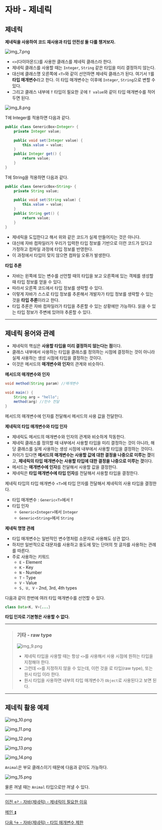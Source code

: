# 자바 - 제네릭

## 제네릭

**제네릭을 사용하여 코드 재사용과 타입 안전성 둘 다를 챙겨보자.**

![img_7.png](image/img_7.png)

- `<>`(다이아몬드)를 사용한 클래스를 제네릭 클래스라 한다.
- 제네릭 클래스를 사용할 때는 `Integer`, `String` 같은 타입을 미리 결정하지 않는다.
- 대신에 클래스명 오른쪽에 `<T>`와 같이 선언하면 제네릭 클래스가 된다. 여기서 `T`를 **타입 매개변수**라고 한다. 이 타입 매개변수는
    이후에 `Integer`, `String`으로 변할 수 있다.
- 그리고 클래스 내부에 `T` 타입이 필요한 곳에 `T value`와 같이 타입 매개변수를 적어두면 된다.

![img_8.png](image/img_8.png)

T에 Integer를 적용하면 다음과 같다.

```java
public class GenericBox<Integer> {
    private Integer value;
    
    public void set(Integer value) {
        this.value = value;
    }
    public Integer get() {
        return value;
    }
}
```

T에 String을 적용하면 다음과 같다.

```java
public class GenericBox<String> {
    private String value;
    
    public void set(String value) {
        this.value = value;
    }
    public String get() {
        return value;
    }
}
```

- 제네릭을 도입한다고 해서 위와 같은 코드가 실제 만들어지는 것은 아니다.
- 대신에 자바 컴파일러가 우리가 입력한 타입 정보를 기반으로 이런 코드가 있다고 가정하고 컴파일 과정에 타입 정보를 반영한다.
- 이 과정에서 타입이 맞지 않으면 컴파일 오류가 발생한다.

**타입 추론**
- 자바는 왼쪽에 있는 변수를 선언할 때의 타입을 보고 오른쪽에 있는 객체를 생성할 때 타입 정보를 얻을 수 있다.
- 따라서 오른쪽 코드에서 타입 정보를 생략할 수 있다.
- 이렇게 자바가 스스로 타입 정보를 추론해서 개발자가 타입 정보를 생략할 수 있는 것을 **타입 추론**이라고 한다.
- 타입 추론은 자바 컴파일러가 타입을 추론할 수 있는 상황에만 가능하다. 읽을 수 있는 타입 정보가 주변에 있어야 추론할 수 있다.

---

## 제네릭 용어와 관례

- 제네릭의 핵심은 **사용할 타입을 미리 결정하지 않는다는 점**이다.
- 클래스 내부에서 사용하는 타입을 클래스를 정의하는 시점에 결정하는 것이 아니라 실제 사용하는 생성 시점에 타입을 결정하는 것이다.
- 이것은 메서드의 **매개변수와 인자**의 관계와 비슷하다.

**메서드의 매개변수와 인자**

```java
void method(String param) //매개변수 
        
void main() {
    String arg = "hello";
    method(arg) //인수 전달
}
```

메서드의 매개변수에 인자를 전달해서 메서드의 사용 값을 전달한다.

**제네릭의 타입 매개변수와 타입 인자**
- 제네릭도 메서드의 매개변수와 인자의 관계와 비슷하게 작동한다.
- 제네릭 클래스를 정의할 때 내부에서 사용할 타입을 미리 결정하는 것이 아니라, 해당 클래스를 실제 사용하는 생성 시점에 내부에서
    사용할 타입을 결정하는 것이다.
- 차이가 있다면 **메서드의 매개변수는 사용할 값에 대한 결정을 나중으로 미루는 것**이고, **제네릭의 타입 매개변수는 사용할 
    타입에 대한 결정을 나중으로 미루는 것**이다.
- 메서드는 **매개변수에 인자**를 전달해서 사용할 값을 결정한다.
- 제네릭은 **타입 매개변수에 타입 인자**를 전달해서 사용할 타입을 결정한다.

제네릭 타입의 타입 매개변수 `<T>`에 타입 안자를 전달해서 제네릭의 사용 타입을 결정한다.
- 타입 매개변수 : `Generic<T>`에서 `T`
- 타입 인자
  - `Generic<Integer>`에서 `Integer`
  - `Generic<String>`에서 `String`

**제네릭 명명 관례**

- 타입 매개변수는 일반적인 변수명처럼 소문자로 사용해도 상관 없다.
- 하지만 일반적으로 대문자를 사용하고 용도에 맞는 단어의 첫 글자를 사용하는 관례를 따른다.
- 주로 사용하는 키워드
  - `E` - Element
  - `K` - Key
  - `N` - Number
  - `T` - Type
  - `V` - Value
  - `S, U, V` -  2nd, 3rd, 4th types

다음과 같이 한번에 여러 타입 매개변수를 선언할 수 있다.
```java
class Data<K, V>{...}
```

**타입 인자로 기본형은 사용할 수 없다.**

---

> ### 기타 - raw type
> 
> ![img_9.png](image/img_9.png)
> 
> - 제네릭 타입을 사용할 때는 항상 `<>`를 사용해서 사용 시점에 원하는 타입을 지정해야 한다.
> - 그런데 `<>`를 지정하지 않을 수 있는데, 이런 것을 로 타입(raw type), 또는 원시 타입 이라 한다.
> - 원시 타입을 사용하면 내부의 타입 매개변수가 `Object`로 사용된다고 보면 된다.

---

## 제네릭 활용 예제

![img_10.png](image/img_10.png)

![img_11.png](image/img_11.png)

![img_12.png](image/img_12.png)

![img_13.png](image/img_13.png)

![img_14.png](image/img_14.png)

`Animal`은 부모 클래스이기 때문에 다음과 같이도 가능하다.

![img_15.png](image/img_15.png)

물론 꺼낼 때는 `Animal` 타입으로만 꺼낼 수 있다.

---

[이전 ↩️ - 자바(제네릭) - 제네릭이 필요한 이유]()

[메인 ⏫](https://github.com/genesis12345678/TIL/blob/main/Java/mid_2/Main.md)

[다음 ↪️ - 자바(제네릭) - 타입 매개변수 제한]()